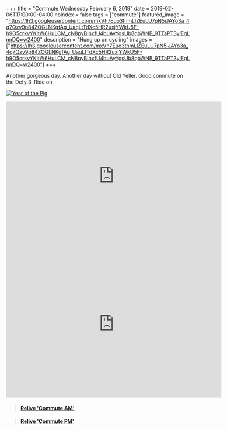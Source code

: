 +++
title =  "Commute Wednesday February 6, 2019"
date = 2019-02-06T17:00:00-04:00
noindex = false
tags = ["commute"]
featured_image = "https://lh3.googleusercontent.com/mxVh7Euo3thmLlZEuLU7pN5iJAYo3a_4q7Qzv9p84ZOGLNKgfAg_UaqLtTdXc5HR2uxjYWkU5F-h9O5crkvYKltW6HuLCM_cN8pyBIhxfU4buAyYgsUb8qbWNB_9TTaPT3ylEgLnnDQ=w2400"
description = "Hung up on cycling"
images = ["https://lh3.googleusercontent.com/mxVh7Euo3thmLlZEuLU7pN5iJAYo3a_4q7Qzv9p84ZOGLNKgfAg_UaqLtTdXc5HR2uxjYWkU5F-h9O5crkvYKltW6HuLCM_cN8pyBIhxfU4buAyYgsUb8qbWNB_9TTaPT3ylEgLnnDQ=w2400"]
+++

Another gorgeous day. Another day without Old Yeller. Good commute on the Defy 3. Ride on. 


[![Year of the Pig](https://lh3.googleusercontent.com/rWA4dnUpKYgm0u0jo_VgNWwTou9lJMHsCf69b47vk6occeonYgVmJUpy-OrlQTtlvfo6s2_L-nqzhUW-jKurhmRQGqmnrzLAL9VBF1gw4WkGja4d2IH5cPcJI1mFaVWNTwknEDz0qeA=w2400)](https://lh3.googleusercontent.com/rWA4dnUpKYgm0u0jo_VgNWwTou9lJMHsCf69b47vk6occeonYgVmJUpy-OrlQTtlvfo6s2_L-nqzhUW-jKurhmRQGqmnrzLAL9VBF1gw4WkGja4d2IH5cPcJI1mFaVWNTwknEDz0qeA=w2400)


<iframe height='405' width='590' frameborder='0' allowtransparency='true' scrolling='no' src='https://www.strava.com/activities/2127690018/embed/b86a82960e21940090603fcb39593dadfda6435d'></iframe>

<iframe height='405' width='590' frameborder='0' allowtransparency='true' scrolling='no' src='https://www.strava.com/activities/2129059914/embed/b22e46f5a60912154e8ce52d5af7f0908a904372'></iframe>

<blockquote class="embedly-card" data-card-controls="0" data-card-key="f1631a41cb254ca5b035dc5747a5bd75"><h4><a href="https://www.relive.cc/view/2127690018?r=embed-site">Relive 'Commute AM'</a></h4></blockquote>
        <script async src="https://cdn.embedly.com/widgets/platform.js" charset="UTF-8"></script>

<blockquote class="embedly-card" data-card-controls="0" data-card-key="f1631a41cb254ca5b035dc5747a5bd75"><h4><a href="https://www.relive.cc/view/2129059914?r=embed-site">Relive 'Commute PM'</a></h4></blockquote>
                <script async src="https://cdn.embedly.com/widgets/platform.js" charset="UTF-8"></script>
